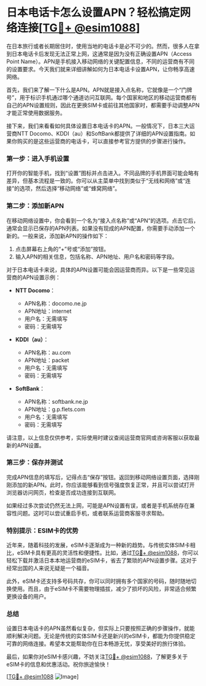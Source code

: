# 日本电话卡怎么设置APN？轻松搞定网络连接[[TG💪+ @esim1088](https://t.me/s/esim1088)]

在日本旅行或者长期居住时，使用当地的电话卡是必不可少的。然而，很多人在拿到日本电话卡后发现无法正常上网，这通常是因为没有正确设置APN（Access Point Name）。APN是手机接入移动网络的关键配置信息，不同的运营商有不同的设置要求。今天我们就来详细讲解如何为日本电话卡设置APN，让你畅享高速网络。

首先，我们来了解一下什么是APN。APN就是接入点名称，它就像是一个“门牌号”，用于标识手机通过哪个通道访问互联网。每个国家和地区的移动运营商都有自己的APN设置规则，因此在更换SIM卡或前往其他国家时，都需要手动调整APN才能正常使用数据服务。

接下来，我们来看看如何具体设置日本电话卡的APN。一般情况下，日本三大运营商NTT Docomo、KDDI（au）和SoftBank都提供了详细的APN设置指南。如果你购买的是这些运营商的电话卡，可以直接参考官方提供的步骤进行操作。

### **第一步：进入手机设置**

打开你的智能手机，找到“设置”图标并点击进入。不同品牌的手机界面可能会略有差异，但基本流程是一致的。你可以从主菜单中找到类似于“无线和网络”或“连接”的选项，然后选择“移动网络”或“蜂窝网络”。

### **第二步：添加新APN**

在移动网络设置中，你会看到一个名为“接入点名称”或“APN”的选项。点击它后，通常会显示已保存的APN列表。如果没有现成的APN配置，你需要手动添加一个新的。一般来说，添加新APN的操作如下：

1. 点击屏幕右上角的“+”号或“添加”按钮。
2. 输入APN的相关信息，包括名称、APN地址、用户名和密码等字段。

对于日本电话卡来说，具体的APN设置可能会因运营商而异。以下是一些常见运营商的APN设置示例：

- **NTT Docomo**：
  - APN名称：docomo.ne.jp
  - APN地址：internet
  - 用户名：无需填写
  - 密码：无需填写

- **KDDI（au）**：
  - APN名称：au.com
  - APN地址：packet
  - 用户名：无需填写
  - 密码：无需填写

- **SoftBank**：
  - APN名称：softbank.ne.jp
  - APN地址：g.p.flets.com
  - 用户名：无需填写
  - 密码：无需填写

请注意，以上信息仅供参考，实际使用时建议查阅运营商官网或咨询客服以获取最新的APN设置。

### **第三步：保存并测试**

完成APN信息的填写后，记得点击“保存”按钮。返回到移动网络设置页面，选择刚刚添加的新APN。此时，你应该能够看到信号强度恢复正常，并且可以尝试打开浏览器访问网页，检查是否成功连接到互联网。

如果经过多次尝试仍然无法上网，可能是APN设置有误，或者是手机系统存在兼容性问题。这时可以尝试重启手机，或者联系运营商客服寻求帮助。

### **特别提示：ESIM卡的优势**

近年来，随着科技的发展，eSIM卡逐渐成为一种新的趋势。与传统实体SIM卡相比，eSIM卡具有更高的灵活性和便捷性。比如，通过[TG💪+ @esim1088](https://t.me/s/esim1088)，你可以轻松下载并激活日本本地运营商的eSIM卡，省去了繁琐的APN设置步骤。这对于经常出国的人来说无疑是一个福音。

此外，eSIM卡还支持多号码共存，你可以同时拥有多个国家的号码，随时随地切换使用。而且，由于eSIM卡不需要物理插拔，减少了损坏的风险，非常适合频繁更换设备的用户。

### **总结**

设置日本电话卡的APN虽然看似复杂，但实际上只要按照正确的步骤操作，就能顺利解决问题。无论是传统的实体SIM卡还是新兴的eSIM卡，都能为你提供稳定可靠的网络连接。希望本文能帮助你在日本畅游无忧，享受美好的旅行体验。

最后，如果你对eSIM卡感兴趣，不妨关注[TG💪+ @esim1088](https://t.me/s/esim1088)，了解更多关于eSIM卡的信息和优惠活动。祝你旅途愉快！

[[TG💪+ @esim1088](https://t.me/s/esim1088) ![Image](https://i.postimg.cc/4NQfJmqS/Snipaste-2025-05-13-00-14-12.png)]